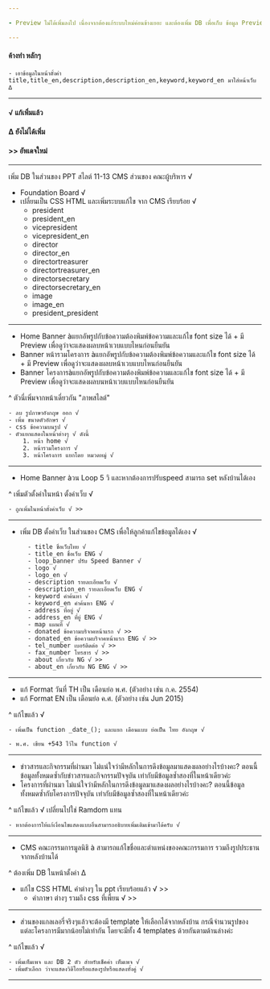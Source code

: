 ```yaml
---

- Preview ไม่ได้เพิ่มลงไป เนื่องจากต้องแก้ระบบใหม่ค่อนข้างเยอะ และต้องเพิ่ม DB เพื่อเก็บ ข้อมูล Preview แยก หรือคือ ทำหน้าแบบเดี่ยวกันกับหน้าแสดงผล แต่งเก็บเป็นอีกไฟล์ไว้

---
```

#### ค้างทำ หลักๆ
	- เอาข้อมูลในหน้าตั้งค่า  title,title_en,description,description_en,keyword,keyword_en มาใส่หน้าเว็บ ∆

---

#### √ แก้เพิ่มแล้ว
#### ∆ ยังไม่ได้เพิ่ม
#### >> อัพเดจใหม่
---
เพิ่ม DB ในส่วนของ PPT สไลต์ 11-13 CMS ส่วนของ คณะผู้บริหาร √

- Foundation Board √
- เปลี่ยนเป็น CSS HTML และเพิ่มระบบแก้ไข จาก CMS เรียบร้อย √
	- president
	- president_en
	- vicepresident
	- vicepresident_en
	- director
	- director_en
	- directortreasurer
	- directortreasurer_en
	- directorsecretary
	- directorsecretary_en
	- image
	- image_en
	- president_president

 
---
- Home Banner àแยกอัพรูปกับข้อความต้องพิมพ์ข้อความและแก้ไข font size ได้ + มี Preview เพื่อดูว่าจะแสดงผลบหน้าเวบแบบไหนก่อนยืนยัน
- Banner หน้ารวมโครงการ àแยกอัพรูปกับข้อความต้องพิมพ์ข้อความและแก้ไข font size ได้ + มี Preview เพื่อดูว่าจะแสดงผลบหน้าเวบแบบไหนก่อนยืนยัน
- Banner โครงการàแยกอัพรูปกับข้อความต้องพิมพ์ข้อความและแก้ไข font size ได้ + มี Preview เพื่อดูว่าจะแสดงผลบนหน้าเวบแบบไหนก่อนยืนยัน

^ ตัวนี่เพิ่มจากหน้าเดี่ยวกัน "ภาพสไลต์"

	- ลบ รูปภาษาอังกฤษ ออก √
	- เพิ่ม ขนาดตัวอักษร √
	- css ข้อความบนรูป √
	- ตัวแยกแสดงในหน้าต่างๆ √ ดังนี้
		1. หน้า home √
		2. หน้ารวมโครงการ √
		3. หน้าโครงการ แยกโดย หมวดหมู่ √

---

- Home Banner àวน Loop 5 วิ และหากต้องการปรับspeed สามารถ set หลังบ้านได้เอง

^ เพิ่มตัวตั้งค่าในหน้า ตั้งค่าเว็บ √

	- ถูกเพิ่มในหน้าตั้งค่าเว็บ √ >>

---

- เพิ่ม DB ตั้งค่าเว็บ ในส่วนของ CMS เพื่อให้ลูกค้าแก้ไขข้อมูลได้เอง √
 
 		- title ชื่อเว็บไทย √
		- title_en ชื่อเว็บ ENG √
		- loop_banner ปรับ Speed Banner √
		- logo √
		- logo_en √
		- description รายละเอียดเว็บ √
		- description_en รายละเอียดเว็บ ENG √
		- keyword คำค้นหา √
		- keyword_en คำค้นหา ENG √
		- address ที่อยู่ √
		- address_en ที่ยู่ ENG √
		- map แผนที่ √
		- donated ข้อความบริจาคหน้าแรก √ >>
		- donated_en ข้อความบริจาคหน้าแรก ENG √ >>
		- tel_number เบอร์ติดต่อ √ >>
		- fax_number โทรสาร √ >>
		- about เกี่ยวกับ NG √ >>
		- about_en เกี่ยวกับ NG ENG √ >>

---

- แก้ Format  วันที่ TH เป็น เดือนย่อ พ.ศ. (ตัวอย่าง เช่น ก.ค. 2554)
- แก้ Format  EN เป็น เดือนย่อ ค.ศ. (ตัวอย่าง เช่น Jun 2015)

^ แก้ไขแล้ว √

	- เพิ่มเป็น function _date_(); และแยก เดือนแบบ ย่อเป็น ไทย อังกฤษ √

	- พ.ศ. เขียน +543 ไว้ใน function √

---
- ข่าวสารและกิจกรรมที่ผ่านมา ไม่แน่ใจว่ามีหลักในการดึงข้อมูลมาแสดงผลอย่างไรบ้างคะ? ตอนนี้ข้อมูลทั้งหมดซ้ำกับข่าวสารและกิจกรรมปัจจุบัน เท่ากับมีข้อมูลซ้ำสองที่ในหน้าเดียวค่ะ
- โครงการที่ผ่านมา ไม่แน่ใจว่ามีหลักในการดึงข้อมูลมาแสดงผลอย่างไรบ้างคะ? ตอนนี้ข้อมูลทั้งหมดซ้ำกับโครงการปัจจุบัน เท่ากับมีข้อมูลซ้ำสองที่ในหน้าเดียวค่ะ

^ แก้ไขแล้ว √ เปลี่ยนไปใช่ Ramdom แทน

	- หากต้องการให้แก้เงื่อนไขแสดงแบบอื่นสามารถอธิบายเพิ่มเติมเข้ามาได้ครับ √

---
- CMS คณะกรรมการมูลนิธิ à สามารถแก้ไขชื่อและตำแหน่งของคณะกรรมการ รวมถึงรูปประธานจากหลังบ้านได้

^ ต้องเพิ่ม DB ในหน้าตั้งค่า ∆

- แก้ไข CSS HTML คำต่างๆ ใน ppt เรียบร้อยแล้ว √ >>
	- คำภาษา ต่างๆ รวมถึง css ที่เพี้ยน √ >>

---

- ส่วนของแกลเลอรี่จริงๆแล้วจะต้องมี template ให้เลือกได้จากหลังบ้าน กรณีจำนวนรูปของแต่ละโครงการมีมากน้อยไม่เท่ากัน โดยจะมีทั้ง 4 templates ด้วยกันตามด้านล่างค่ะ

^ แก้ไขแล้ว √

	- เพิ่มเท็มเพจ และ DB 2 ตัว สำหรับเช็คค่า เท็มเพจ √
	- เพิ่มตัวเลือก ว่าจะแสดงวิดีโอหรือแสดงรูปหรือแสดงทั้งคู่ √

---
